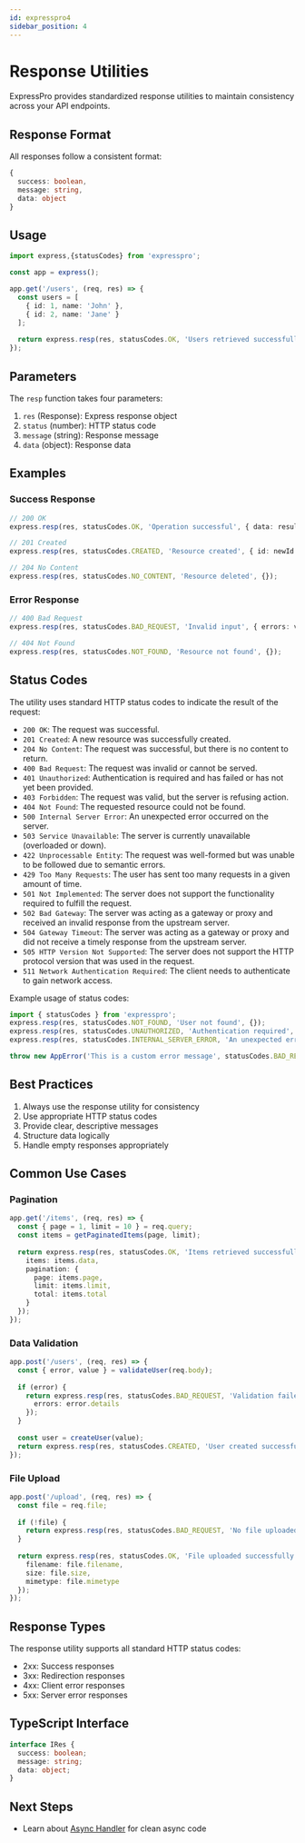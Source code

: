 ```yaml
---
id: expresspro4
sidebar_position: 4
---
```

# Response Utilities

ExpressPro provides standardized response utilities to maintain consistency across your API endpoints.

## Response Format

All responses follow a consistent format:

```typescript
{
  success: boolean,
  message: string,
  data: object
}
```

## Usage

```typescript
import express,{statusCodes} from 'expresspro';

const app = express();

app.get('/users', (req, res) => {
  const users = [
    { id: 1, name: 'John' },
    { id: 2, name: 'Jane' }
  ];
  
  return express.resp(res, statusCodes.OK, 'Users retrieved successfully', { users });
});
```

## Parameters

The `resp` function takes four parameters:

1. `res` (Response): Express response object
2. `status` (number): HTTP status code
3. `message` (string): Response message
4. `data` (object): Response data

## Examples

### Success Response

```typescript
// 200 OK
express.resp(res, statusCodes.OK, 'Operation successful', { data: result });

// 201 Created
express.resp(res, statusCodes.CREATED, 'Resource created', { id: newId });

// 204 No Content
express.resp(res, statusCodes.NO_CONTENT, 'Resource deleted', {});
```

### Error Response

```typescript
// 400 Bad Request
express.resp(res, statusCodes.BAD_REQUEST, 'Invalid input', { errors: validationErrors });

// 404 Not Found
express.resp(res, statusCodes.NOT_FOUND, 'Resource not found', {});
```

## Status Codes
The utility uses standard HTTP status codes to indicate the result of the request:
- `200 OK`: The request was successful.
- `201 Created`: A new resource was successfully created.
- `204 No Content`: The request was successful, but there is no content to return.
- `400 Bad Request`: The request was invalid or cannot be served.
- `401 Unauthorized`: Authentication is required and has failed or has not yet been provided.
- `403 Forbidden`: The request was valid, but the server is refusing action.
- `404 Not Found`: The requested resource could not be found.
- `500 Internal Server Error`: An unexpected error occurred on the server.
- `503 Service Unavailable`: The server is currently unavailable (overloaded or down).
- `422 Unprocessable Entity`: The request was well-formed but was unable to be followed due to semantic errors.
- `429 Too Many Requests`: The user has sent too many requests in a given amount of time.
- `501 Not Implemented`: The server does not support the functionality required to fulfill the request.
- `502 Bad Gateway`: The server was acting as a gateway or proxy and received an invalid response from the upstream server.
- `504 Gateway Timeout`: The server was acting as a gateway or proxy and did not receive a timely response from the upstream server.
- `505 HTTP Version Not Supported`: The server does not support the HTTP protocol version that was used in the request.
- `511 Network Authentication Required`: The client needs to authenticate to gain network access.

Example usage of status codes:

```typescript
import { statusCodes } from 'expresspro';
express.resp(res, statusCodes.NOT_FOUND, 'User not found', {});
express.resp(res, statusCodes.UNAUTHORIZED, 'Authentication required', {});
express.resp(res, statusCodes.INTERNAL_SERVER_ERROR, 'An unexpected error occurred', {});

throw new AppError('This is a custom error message', statusCodes.BAD_REQUEST);
``` 

## Best Practices

1. Always use the response utility for consistency
2. Use appropriate HTTP status codes
3. Provide clear, descriptive messages
4. Structure data logically
5. Handle empty responses appropriately

## Common Use Cases

### Pagination

```typescript
app.get('/items', (req, res) => {
  const { page = 1, limit = 10 } = req.query;
  const items = getPaginatedItems(page, limit);
  
  return express.resp(res, statusCodes.OK, 'Items retrieved successfully', {
    items: items.data,
    pagination: {
      page: items.page,
      limit: items.limit,
      total: items.total
    }
  });
});
```

### Data Validation

```typescript
app.post('/users', (req, res) => {
  const { error, value } = validateUser(req.body);
  
  if (error) {
    return express.resp(res, statusCodes.BAD_REQUEST, 'Validation failed', {
      errors: error.details
    });
  }
  
  const user = createUser(value);
  return express.resp(res, statusCodes.CREATED, 'User created successfully', { user });
});
```

### File Upload

```typescript
app.post('/upload', (req, res) => {
  const file = req.file;
  
  if (!file) {
    return express.resp(res, statusCodes.BAD_REQUEST, 'No file uploaded', {});
  }
  
  return express.resp(res, statusCodes.OK, 'File uploaded successfully', {
    filename: file.filename,
    size: file.size,
    mimetype: file.mimetype
  });
});
```

## Response Types

The response utility supports all standard HTTP status codes:

- 2xx: Success responses
- 3xx: Redirection responses
- 4xx: Client error responses
- 5xx: Server error responses

## TypeScript Interface

```typescript
interface IRes {
  success: boolean;
  message: string;
  data: object;
}
``` 

## Next Steps

- Learn about [Async Handler](./async-handler.md) for clean async code 